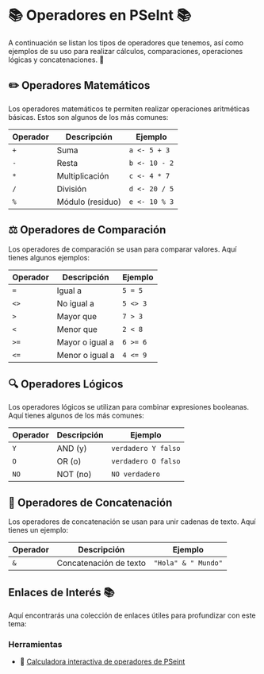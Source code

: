 # 📚 Operadores en PSeInt 📚

A continuación se listan los tipos de operadores que tenemos, así como ejemplos de su uso para realizar cálculos, comparaciones, operaciones lógicas y concatenaciones. 🚀

## ✏️ Operadores Matemáticos

Los operadores matemáticos te permiten realizar operaciones aritméticas básicas. Estos son algunos de los más comunes:

| Operador | Descripción        | Ejemplo             |
|----------|--------------------|---------------------|
| `+`      | Suma               | `a <- 5 + 3`        |
| `-`      | Resta              | `b <- 10 - 2`       |
| `*`      | Multiplicación     | `c <- 4 * 7`        |
| `/`      | División           | `d <- 20 / 5`       |
| `%`      | Módulo (residuo)   | `e <- 10 % 3`       |

## ⚖️ Operadores de Comparación

Los operadores de comparación se usan para comparar valores. Aquí tienes algunos ejemplos:

| Operador | Descripción         | Ejemplo             |
|----------|---------------------|---------------------|
| `=`      | Igual a             | `5 = 5`             |
| `<>`     | No igual a          | `5 <> 3`            |
| `>`      | Mayor que           | `7 > 3`             |
| `<`      | Menor que           | `2 < 8`             |
| `>=`     | Mayor o igual a     | `6 >= 6`            |
| `<=`     | Menor o igual a     | `4 <= 9`            |

## 🔍 Operadores Lógicos

Los operadores lógicos se utilizan para combinar expresiones booleanas. Aquí tienes algunos de los más comunes:

| Operador | Descripción      | Ejemplo                |
|----------|------------------|------------------------|
| `Y`      | AND (y)          | `verdadero Y falso`    |
| `O`      | OR (o)           | `verdadero O falso`    |
| `NO`     | NOT (no)         | `NO verdadero`         |

## 🔗 Operadores de Concatenación

Los operadores de concatenación se usan para unir cadenas de texto. Aquí tienes un ejemplo:

| Operador | Descripción          | Ejemplo                        |
|----------|----------------------|--------------------------------|
| `&`      | Concatenación de texto| `"Hola" & " Mundo"`            |


## Enlaces de Interés 📚

Aquí encontrarás una colección de enlaces útiles para profundizar con este tema:

### Herramientas

- 📝 [Calculadora interactiva de operadores de PSeint](https://tlapanco.github.io/DSR/fundamentos_de_programacion/calculadora_de_operadores.html)
